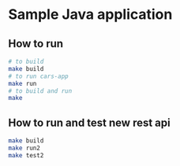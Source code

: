 # Sample Java application

## How to run

```sh
# to build 
make build
# to run cars-app
make run
# to build and run
make
```

## How to run and test new rest api

```sh
make build
make run2
make test2 
```
